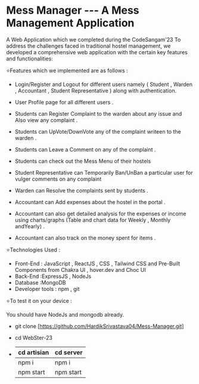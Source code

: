 

# Mess Manager --- A Mess Management Application

A Web Application which we completed during the CodeSangam'23 
To address the challenges faced in traditional hostel management, we developed a comprehensive web application with the certain key features and functionalities:

⭐Features which we implemented are as follows : 

 - Login/Register and Logout for different users namely ( Student , Warden , Accountant , Student Representative ) along with authentication. 
 - User Profile page for all different users .

 - Students can Register Complaint to the warden about any issue and Also view any complaint  .
 - Students can UpVote/DownVote any of the complaint writeen to the warden .
 - Students can Leave a Comment on any of the complaint .
 - Students can check out the Mess Menu of their hostels 

 - Student Representative can Temporarily Ban/UnBan a particular user for vulger comments on any complaint 

 - Warden can Resolve the complaints sent by students .

 - Accountant can Add expenses about the hostel in the portal .
 - Accountant can also get detailed analysis for the expenses or income using charts/graphs (Table and chart data for Weekly , Monthly andYearly) . 
 - Accountant can also track on the money spent for items .


⭐Technologies Used : 

 - Front-End : JavaScript , ReactJS , CSS , Tailwind CSS and Pre-Built Components from Chakra UI , hover.dev and Choc UI
 - Back-End :ExpressJS , NodeJs
 - Database :MongoDB
 - Developer tools : npm , git


⭐To test it on your device : 

 You should have NodeJs and mongodb already. 

 - git clone [https://github.com/HardikSrivastava04/Mess-Manager.git]

 - cd WebSter-23

 - | cd artisian | cd server | 
   | ---------- | ---------- |
   | npm i | npm i |
   | npm start | npm start |


